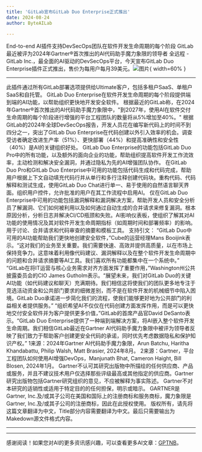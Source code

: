 ```yaml
---
title: 'GitLab宣布GitLab Duo Enterprise正式推出'
date: 2024-08-24
author: ByteAILab

---
```


End-to-end AI插件支持DevSecOps团队在软件开发生命周期的每个阶段
GitLab最近被评为2024年Gartner®首次推出的AI代码助手魔力象限的领导者
全远程 - GitLab Inc.，最全面的AI驱动的DevSecOps平台，今天宣布GitLab Duo Enterprise插件正式推出，售价为每用户每月39美元。![图片](https://ai-techpark.com/wp-content/uploads/2024/08/GitLab-1-960x540.jpg){ width=60% }

---
此插件通过所有GitLab部署选项提供给Ultimate客户，包括多租户SaaS、单租户SaaS和自托管。
GitLab Duo Enterprise在软件开发生命周期的每个阶段提供端到端的AI功能，以帮助组织更快地开发安全软件。
根据最近的GitLab称，在2024年Gartner®首次推出的AI代码助手魔力象限中，"到2027年，使用AI在软件交付生命周期的每个阶段进行增强的平台工程团队的数量将从5%增加至40%。"
根据GitLab的2024年全球DevSecOps报告，开发人员花在编写新代码上的时间不到四分之一，突出了GitLab Duo Enterprise在代码创建以外引入效率的机会。调查受访者确定改进生产率（51%）、更快部署（44%）和提高准确性和安全性（40%）是AI的关键组织好处。
GitLab Duo Enterprise的功能包括GitLab Duo Pro中的所有功能，以及额外的面向企业的功能，帮助组织提高软件开发工作流效率，主动检测和解决安全漏洞，并通过隐私为先的AI增强团队协作。
在GitLab Duo Pro和GitLab Duo Enterprise中可用的功能包括代码生成和代码完成，帮助用户根据上下文自动填充代码行并从单行和多行注释创建代码块。重构代码、代码解释和测试生成，使用GitLab Duo Chat进行单一、易于使用的自然语言聊天界面。组织用户控件，允许批准的用户在其工作流程中启用AI。
仅在GitLab Duo Enterprise中可用的功能包括漏洞解释和漏洞解决方案，帮助开发人员和安全分析员了解漏洞、它们如何被利用以及如何通过自动生成的合并请求来修复漏洞。根本原因分析，分析日志并解决CI/CD瓶颈和失败。AI影响仪表板，使组织了解其对AI功能的使用情况及其对软件开发生命周期指标（如周期时间和部署频率）的影响。用于讨论、合并请求和代码审查的摘要和模板工具。
支持引文：
“GitLab Duo中可用的AI功能帮助我们更快地创建安全软件，”Cube的运营经理Mans Booijink表示。“这对我们的业务至关重要。我们需要快速、高效并提供高质量，以在市场上保持竞争力。这意味着利用像代码建议、漏洞解释以及在整个软件开发生命周期中的问题和合并请求摘要等AI工具。我们喜欢所有功能都集中在一个系统中。”
“GitLab在将IT运营与核心业务需求对齐方面发挥了重要作用，”Washington州公共披露委员会的CIO James Gutholm表示。“展望未来，我们对GitLab Duo的关键AI功能（如代码建议和聊天）充满期待。我们相信这将使我们的团队更多地专注于竞选活动资金和公共部门要求的细微差别，而不是在软件开发的机械细节中陷入困境。GitLab Duo承诺进一步简化我们的流程，使我们能够更好地为公共部门的利益相关者提供服务。”
“组织希望AI不仅仅在代码创建方面发挥作用，而是可以更快地交付安全软件并为客户提供更多价值，”GitLab的首席产品官David DeSanto表示。“GitLab Duo Enterprise提供了一种端到端解决方案，将AI嵌入整个软件开发生命周期。我们相信GitLab最近在Gartner AI代码助手魔力象限中被评为领导者反映了我们致力于帮助客户创建更安全代码的承诺，同时优先考虑数据隐私和保护知识产权。”
1来源：2024年Gartner AI代码助手魔力象限，Arun Batchu, Haritha Khandabattu, Philip Walsh, Matt Brasier, 2024年8月。
2来源：Gartner，平台工程团队如何使用AI增强DevOps，Manjunath Bhat, Cameron Haight, Bill Blosen, 2024年1月。
Gartner不认可其研究出版物中所描绘的任何供应商、产品或服务，并且不建议技术用户仅选择那些评级最高或其他指定的供应商。Gartner研究出版物包括Gartner研究组织的意见，不应被解释为事实陈述。 Gartner不对本研究的适销性或适用于特定目的的任何担保，明示或暗示。 GARTNER是Gartner, Inc.及/或其子公司在美国和国际上的注册商标和服务商标，魔力象限是Gartner, Inc.及/或其子公司的注册商标，因此在此授权使用。 版权所有，请先将这篇文章翻译为中文，Title部分内容需要翻译为中文。最后只需要输出为Makedown源文件格式内容。

---
---
感谢阅读！如果您对AI的更多资讯感兴趣，可以查看更多AI文章：[GPTNB](https://gptnb.com)。